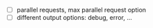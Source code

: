 - [ ] parallel requests, max parallel request option
- [ ] different output options: debug, error, ...
